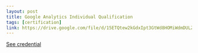 ```yaml
---
layout: post
title: Google Analytics Individual Qualification
tags: [certification]
link: https://drive.google.com/file/d/15ETQtew2kGdxIpt3GtWd8HOMiWdmDULZ/view
---
```


<a href="https://drive.google.com/file/d/15ETQtew2kGdxIpt3GtWd8HOMiWdmDULZ/view">See credential</a>
